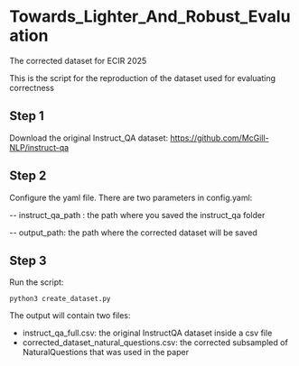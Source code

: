 # Towards_Lighter_And_Robust_Evaluation
The corrected dataset for ECIR 2025

This is the script for the reproduction of the dataset used for evaluating correctness

## Step 1 

Download the original Instruct_QA dataset: https://github.com/McGill-NLP/instruct-qa

## Step 2 

Configure the yaml file. There are two parameters in config.yaml: 

-- instruct_qa_path : the path where you saved the instruct_qa folder

-- output_path: the path where the corrected dataset will be saved 

## Step 3 

Run the script: 

```
python3 create_dataset.py 
```

The output will contain two files: 

- instruct_qa_full.csv: the original InstructQA dataset inside a csv file 
- corrected_dataset_natural_questions.csv: the corrected subsampled of NaturalQuestions that was used in the paper 


